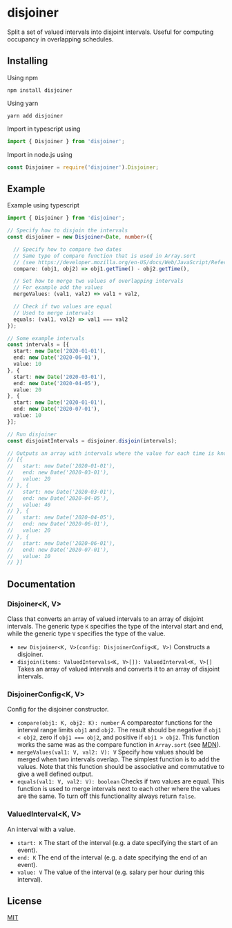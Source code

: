 # disjoiner

Split a set of valued intervals into disjoint intervals. Useful for computing occupancy in overlapping schedules.

## Installing

Using npm

```shell script
npm install disjoiner
```

Using yarn

```shell script
yarn add disjoiner
```

Import in typescript using

```typescript
import { Disjoiner } from 'disjoiner';
```

Import in node.js using

```javascript
const Disjoiner = require('disjoiner').Disjoiner;
```


## Example

Example using typescript

```typescript
import { Disjoiner } from 'disjoiner';

// Specify how to disjoin the intervals
const disjoiner = new Disjoiner<Date, number>({

  // Specify how to compare two dates
  // Same type of compare function that is used in Array.sort
  // (see https://developer.mozilla.org/en-US/docs/Web/JavaScript/Reference/Global_Objects/Array/sort)
  compare: (obj1, obj2) => obj1.getTime() - obj2.getTime(),

  // Set how to merge two values of overlapping intervals
  // For example add the values
  mergeValues: (val1, val2) => val1 + val2,

  // Check if two values are equal
  // Used to merge intervals
  equals: (val1, val2) => val1 === val2
});

// Some example intervals
const intervals = [{
  start: new Date('2020-01-01'),
  end: new Date('2020-06-01'),
  value: 10
}, {
  start: new Date('2020-03-01'),
  end: new Date('2020-04-05'),
  value: 20
}, {
  start: new Date('2020-01-01'),
  end: new Date('2020-07-01'),
  value: 10
}];

// Run disjoiner
const disjointIntervals = disjoiner.disjoin(intervals);

// Outputs an array with intervals where the value for each time is known
// [{
//   start: new Date('2020-01-01'),
//   end: new Date('2020-03-01'),
//   value: 20
// }, {
//   start: new Date('2020-03-01'),
//   end: new Date('2020-04-05'),
//   value: 40
// }, {
//   start: new Date('2020-04-05'),
//   end: new Date('2020-06-01'),
//   value: 20
// }, {
//   start: new Date('2020-06-01'),
//   end: new Date('2020-07-01'),
//   value: 10
// }]
```

## Documentation

### Disjoiner<K, V>

Class that converts an array of valued intervals to an array of disjoint intervals. The generic type `K` specifies the type of the interval start and end, while the generic type `V` specifies the type of the value.

- `new Disjoiner<K, V>(config: DisjoinerConfig<K, V>)` Constructs a disjoiner.
- `disjoin(items: ValuedIntervals<K, V>[]): ValuedInterval<K, V>[]` Takes an array of valued intervals and converts it to an array of disjoint intervals.

### DisjoinerConfig<K, V>

Config for the disjoiner constructor.

- `compare(obj1: K, obj2: K): number` A compareator functions for the interval range limits `obj1` and `obj2`. The result should be negative if `obj1 < obj2`, zero if `obj1 === obj2`, and positive if `obj1 > obj2`. This function works the same was as the compare function in `Array.sort` (see [MDN](https://developer.mozilla.org/en-US/docs/Web/JavaScript/Reference/Global_Objects/Array/sort)).
- `mergeValues(val1: V, val2: V): V` Specify how values should be merged when two intervals overlap. The simplest function is to add the values. Note that this function should be associative and commutative to give a well defined output.
- `equals(val1: V, val2: V): boolean` Checks if two values are equal. This function is used to merge intervals next to each other where the values are the same. To turn off this functionality always return `false`.

### ValuedInterval<K, V>

An interval with a value.

- `start: K` The start of the interval (e.g. a date specifying the start of an event).
- `end: K` The end of the interval (e.g. a date specifying the end of an event).
- `value: V` The value of the interval (e.g. salary per hour during this interval).

## License

[MIT](LICENSE)
